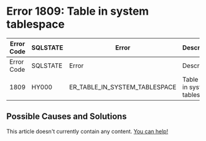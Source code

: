
# Error 1809: Table in system tablespace


| Error Code | SQLSTATE | Error | Description |
| --- | --- | --- | --- |
| Error Code | SQLSTATE | Error | Description |
| 1809 | HY000 | ER_TABLE_IN_SYSTEM_TABLESPACE | Table '%s' in system tablespace |




## Possible Causes and Solutions


This article doesn't currently contain any content. [You can help!](/kb/en/writing-and-editing-knowledge-base-articles/)

